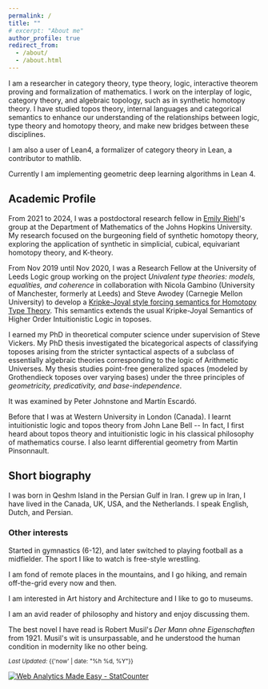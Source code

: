 ```yaml
---
permalink: /
title: ""
# excerpt: "About me"
author_profile: true
redirect_from: 
  - /about/
  - /about.html
---
```


I am a researcher in category theory, type theory, logic, interactive theorem proving and formalization of mathematics. I work on the interplay of logic, category theory, and algebraic topology, such as in synthetic homotopy theory. I have studied topos theory, internal languages and categorical semantics to enhance our understanding of the relationships between logic, type theory and homotopy theory, and make new bridges between these disciplines.

I am also a user of Lean4, a formalizer of category theory in Lean, a contributor to mathlib.

Currently I am implementing geometric deep learning algorithms in Lean 4. 

<!-- I am also interested in learning more about certain aspects of verification and machine learning. -->

## Academic Profile

<!-- 
[Microsoft Academic Profile](https://academic.microsoft.com/profile/h510f1e7-fe1i-46jj-9fgg-71ieeg664740/SinaHazratpour/publication/search?q=Sina%20Hazratpour&qe=%2540%2540%2540USER.PUBLICATIONS%253Dd510b1a7-ba1e-46ff-9bcc-71eaac664740&f=&orderBy=0) -->

From 2021 to 2024, I was a postdoctoral research fellow in [Emily Riehl](https://emilyriehl.github.io)'s group at the Department of Mathematics of the Johns Hopkins University. My research focused on the burgeoning field of synthetic homotopy theory, exploring the application of synthetic in simplicial, cubical, equivariant homotopy theory, and K-theory. 

From Nov 2019 until Nov 2020, I was a Research Fellow at the University of Leeds Logic group working on the project <em>Univalent type theories: models, equalities, and coherence</em> in collaboration with Nicola Gambino  (University of Manchester, formerly at Leeds) and Steve Awodey (Carnegie Mellon University) to develop a [Kripke-Joyal style forcing semantics for Homotopy Type Theory](/publication/2021-10-07-kripke-joyal-semantics-for-HoTT). This semantics extends the usual Kripke-Joyal Semantics of Higher Order Intuitionistic Logic in toposes. 

<!-- Here is my page at Leeds: https://eps.leeds.ac.uk/maths/staff/6531/dr-sina-hazratpour -->
I earned my PhD in theoretical computer science under supervision of Steve Vickers. My PhD thesis investigated the bicategorical aspects of classifying toposes arising from the stricter syntactical aspects of a subclass of essentially algebraic theories corresponding to the logic of Arithmetic Universes. My thesis studies point-free generalized spaces (modeled by Grothendieck toposes over varying bases) under the three principles of <em>geometricity, predicativity, and base-independence</em>. 
<!-- The idea was to carve out from the 2-category of Grothendieck toposes (over varying bases) the part that corresponds to the logic of Arithmetic Universes (finitary plus free algebras by means of list objects).  -->
It was examined by Peter Johnstone and Martín Escardó. 

Before that I was at Western University in London (Canada). I learnt intuitionistic logic and topos theory from John Lane Bell -- In fact, I first heard about topos theory and intuitionistic logic in his classical philosophy of mathematics course. I also learnt differential geometry from Martin Pinsonnault.

## Short biography 
I was born in Qeshm Island in the Persian Gulf in Iran. I grew up in Iran, I have lived in the Canada, UK, USA, and the Netherlands. I speak English, Dutch, and Persian.

### Other interests

Started in gymnastics (6-12), and later switched to playing football as a midfielder. The sport I like to watch is free-style wrestling.

I am fond of remote places in the mountains, and I go hiking, and remain off-the-grid every now and then.

I am interested in Art history and Architecture and I like to go to museums.

I am an avid reader of philosophy and history and enjoy discussing them.

<!-- The most influential books fourfold works of Nietzsche (Thus Spoke Zarathustra), Heidegger (Being and Time), Foucault (The Order of Things), and Sloterdijk (Critique of Cynical Reason) have influenced my thinking, and my life. "Thus Spoke Zarathustra" was one of the best events of my life.  -->

The best novel I have read is Robert Musil's *Der Mann ohne Eigenschaften* from 1921. Musil's wit is unsurpassable, and he understood the human condition in modernity like no other being.

<!-- Another interest of mine is the history of mathematics, in particular the history of the foundation and practice of mathematics in 19th and early 20th century. This includes Frege's logicism, Dedekind's foundational work in algebra and arithmetic, Klein's Erlangen Program in geometry, Husserl's phenomenology of mathematical thinking, and Cassirer's structuralist account of mathematical knowledge. You can read more [here](https://sinhp.github.io/links/#phil-math:reading-list).  -->

<!-- Occasionally, I write some of my thoughts on range of issues of philosophical nature on <a href="/year-archive">my blog</a> -->

 
<div class="footer-col footer-col-3">
      <small>
        <em>Last Updated:</em> {{'now' | date: "%h %d, %Y"}}
        </small>        
</div>

<!-- Default Statcounter code for Github page
https://sinhp.github.io/ -->
<script type="text/javascript">
var sc_project=11670804; 
var sc_invisible=0; 
var sc_security="f1158054"; 
var scJsHost = (("https:" == document.location.protocol) ?
"https://secure." : "http://www.");
document.write("<sc"+"ript type='text/javascript' src='" +
scJsHost+
"statcounter.com/counter/counter.js'></"+"script>");
</script>
<noscript><div class="statcounter"><a title="Web Analytics
Made Easy - StatCounter" href="http://statcounter.com/"
target="_blank"><img class="statcounter"
src="//c.statcounter.com/11670804/0/f1158054/0/" alt="Web
Analytics Made Easy - StatCounter"></a></div></noscript>
<!-- End of Statcounter Code -->


